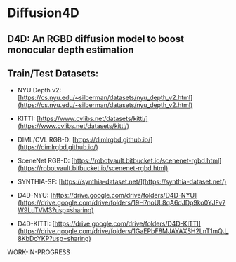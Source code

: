 # Diffusion4D
## D4D: An RGBD diffusion model to boost monocular depth estimation

## Train/Test Datasets:

* NYU Depth v2: [https://cs.nyu.edu/~silberman/datasets/nyu_depth_v2.html](https://cs.nyu.edu/~silberman/datasets/nyu_depth_v2.html)
* KITTI: [https://www.cvlibs.net/datasets/kitti/](https://www.cvlibs.net/datasets/kitti/)
* DIML/CVL RGB-D: [https://dimlrgbd.github.io/](https://dimlrgbd.github.io/)
* SceneNet RGB-D: [https://robotvault.bitbucket.io/scenenet-rgbd.html](https://robotvault.bitbucket.io/scenenet-rgbd.html)
* SYNTHIA-SF: [https://synthia-dataset.net/](https://synthia-dataset.net/) 

* D4D-NYU: [https://drive.google.com/drive/folders/D4D-NYU](https://drive.google.com/drive/folders/19H7noUL8qA6dJDp9ko0YJFv7W9LuTVM3?usp=sharing)
* D4D-KITTI: [https://drive.google.com/drive/folders/D4D-KITTI](https://drive.google.com/drive/folders/1GaEPbF8MJAYAXSH2LnT1mQJ_8KbDoYKP?usp=sharing)

WORK-IN-PROGRESS
